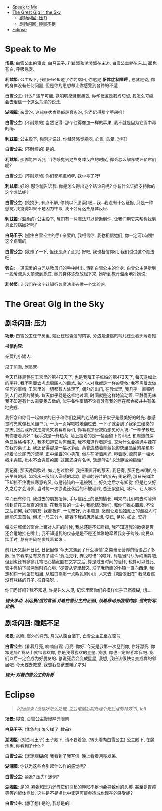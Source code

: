 - [Speak to Me](#speak-to-me)
- [The Great Gig in the Sky](#the-great-gig-in-the-sky)
  - [剧场闪回: 压力](#剧场闪回-压力)
  - [剧场闪回: 睡眠不足](#剧场闪回-睡眠不足)
- [Eclipse](#eclipse)

# Speak to Me

**场景**: 白雪公主的寝宫, 白马王子, 利兹姬和湖湘姬在床边, 白雪公主躺在床上, 面色苍白, 呼吸急促. 

**利兹姬**: 公主殿下, 我们已经知道了你的病因, 你这是 **躯体症状障碍** , 也就是说, 你的身体没有任何问题, 但是你的思想却让你感受到各种的不适. 

**白雪公主**: 什么? 这不可能, 我明明感觉很痛苦, 你却说这是我的幻想, 我怎么可能会去相信一个这么荒谬的说法. 

**湖湘姬**: 亲爱的, 这些症状当然都是真实的, 你还记得那个苹果吗? 

**白雪公主**: (不耐烦的) 当然记得! 那个红得像血一样的苹果, 我不就是因为它而中毒的吗.

**利兹姬**: 公主殿下, 你刚才说过, 你经常感觉胸闷, 心慌, 头晕, 对吗?  

**白雪公主**: (不耐烦的) 是的.  

**利兹姬**: 那你能告诉我, 当你感觉到这些身体反应的时候, 你会怎么解释或评价它们呢?  

**白雪公主**: (不耐烦的) 你们都知道的呀, 我中毒了呀! 

**利兹姬**: 好的, 那你能告诉我, 你是怎么得出这个结论的呢? 你有什么证据支持你的这个想法呢?  

**白雪公主**: (挠挠头, 有点不解, 停顿以下思索) 嗯...我...我没有什么证据, 只是一种感觉. 我觉得如果不是因为中毒, 我不会有这些身体反应.  

**利兹姬**: (温柔的) 公主殿下, 我们有一种魔法可以帮助到你, 让我们用它来帮你找到真正的病因好吗? 

**白马王子**: (握住白雪公主的手) 亲爱的, 我相信你, 我也相信她们, 你一定可以战胜这个病魔的.

**白雪公主**: (犹豫了一下, 但还是点了点头) 好吧, 我也相信你们, 我们试试这个魔法吧.

**旁白**: 一道温柔的白光从教母们的手中射出, 洒到白雪公主的全身. 白雪公主感觉到一股暖流从头顶流到脚底, 她的身体逐渐放松下来, 她听到教母温柔地对她说: 

**利兹姬**: 让我们在这个认知行为魔法里去做一个实验吧. 

# The Great Gig in the Sky

## 剧场闪回: 压力

**场景**: 白雪公主在书房里, 她正在检查信的内容, 旁边是送信的鸟儿在歪着头等着她.  

**书信内容**: 

亲爱的小矮人:

见字如面, 展信安.

今天已经是我在王宫里的第472天了, 也是我和王子结婚的第472天了, 每天是如此的平静, 我不需要去考虑周围人的目光, 每个人对我都是一样的尊敬; 我不需要去做任何的事情, 王宫里的一切都有人处理了; 偶尔的出门, 在教堂里, 我几乎一直都听到人们对我的赞美. 每天似乎就是这样地过着, 时间就是这样地流动着. 平静而无味. 我不知道有什么需要我去做的, 似乎每件事情不论有没有我的存在都会被井井有条地完成. 

我怀念和你们一起做梦的日子和你们之间的连结的日子似乎是最美好的时光. 总感觉时光就像秋风翻书页, 一页一页哗啦啦地翻过去, 一下子就会到了我余生结束的那天, 然后或许我还能微笑着看着你们, 你看着那些我仍想见的人说: "一辈子很短, 有你陪着真好." 我手边是一杯热茶, 墙上挂着的是一幅画留下的印记, 和周遭的深色显得格格不入. 我不知道它从何而来, 我不知道作者是谁, 又为什么会被选中挂在在我的桌子上, 我还记得那是一幅水彩画, 黄昏连结着青蓝色的夜里晶莹的星和那拖着长长尾巴的流星. 正中坐着的小男孩, 似乎在听着月光, 哼着歌, 面前是一幅大概未完篇, 也永不会完篇的画. 这画还没有名字, 我想叫它"永远静谧的孤独". 

我记得, 那天晚风吹过, 如刀划过脸颊, 我把画撕开的那天; 我记得, 那天色未明的冬天早晨的风, 如冷水一般铅入骨髓的冰凉, 静谧的碎片的那天; 我记得, 那日光如注下却挡不住裹挟寒意的风, 似是钝钝的一道被划上, 好久之后才有知觉, 但是也又好久之后才会消弭, 当时每一次欲说还休后的不被理睬, 总还似这风, 冰冷、让人麻木. 

幸而还有你们, 我过去的朋友相伴, 手写信纸上的纸短情长, 叫来鸟儿们叼去时薄薄信封前在三检查的慎重. 在我短暂的一生中, 我能结识你们, 和你们推心置腹, 不论之后如何, 我的朋友, 我都祝你, 一切安好, 万事顺意. 感谢让着孤独船上的孤独人时而能忘去孤独, 但求一尺三分地, 能容下我的胡思乱想, 便已, 足矣. 如此, 安好. 

每次在城堡的窗台上面对人群的时候, 我总还是不知所措, 我不知道我的微笑是否还合适地挂在嘴上; 我不知道我的仪态是是不是还优雅地牵着我身子的线. 向民众挥手时, 总有冷风在裹挟着紧张...

前几天又翻开日记, 日记里像"今天又遇到了什么事情"之类毫无营养的话语占了多数, 当下看来总有又有了些许"⾷之无味, 弃之可惜"的意味, 许是当时认为的重要吧, 但到也还有寥寥几笔把心情藏匿在文字之后, 算是过去时间的缅怀, 也算可以借此, 管中窥豹下回溯当时的心境. "尽管从梦里赶来, 沿了我所画的小镇一直向西走. 我想和你一同坐在船里, 从船口望那一点紫色的小山. 人来去, 绿窗依旧在" 我念着这没有脉络的句子, 枉自嗟呀...

你们还好吗? 我不知道, 许是许久未见, 记忆里面你们的模样似乎已然模糊, 想....

***镜头移动: 从远景(信的背面 对着白雪公主的正面), 绕着移动到信得内容. 信的特写. 定格.***

## 剧场闪回: 睡眠不足

**场景**: 夜晚, 窗外的月亮, 月光从窗台洒下, 白雪公主正坐在窗前. 

**白雪公主**: (看着月亮, 喃喃自语) 月亮, 你好. 今天是我第一次见到你, 你好漂亮. 你知道吗? 我从小就很喜欢你, 你是我最喜欢的星星. 我想, 你也一定很喜欢我吧. 我们以后一定会成为好朋友的. 总说死后会变成星星, 我想, 我应该很快会变成你的邻居吧. 今天要去教堂, 我想我应该要睡了才对. 

***镜头: 对着白雪公主的背影***

# Eclipse

> *闪回结束 (没想好怎么处理, 之后电脑后期处理个光后退的特效(?), lol)*

**场景**: 寝宫, 白雪公主慢慢睁开眼睛

**白马王子**: (焦急的) 怎么样了, 教母?

**湖湘姬**: (对白马王子) 王子殿下, 请不要着急, (转头看向白雪公主) 公主殿下, 在魔法里, 你看到了什么?

**白雪公主**: (迷迷糊糊的) 我看到了我写信, 晚上看着月亮发呆. 

**湖湘姬**: 你认为这些会引起什么样的感觉呢? 

**白雪公主**: 紧张? 压力? 迷惘? 

**湖湘姬**: 是的, 紧张和压力还有它们引起的睡眠不足也会导致你的头疼, 甚至是胃疼等等的躯体症状, 这些是不是相比中毒更可能会造成你现在的感受呢?

**白雪公主**: (想了想) 是的, 我想是的!
